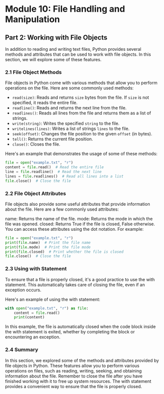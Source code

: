 # Module 10: File Handling and Manipulation

## Part 2: Working with File Objects

In addition to reading and writing text files, Python provides several methods and attributes that can be used to work with file objects.
In this section, we will explore some of these features.

### 2.1 File Object Methods

File objects in Python come with various methods that allow you to perform operations on the file. Here are some commonly used methods:

- `read(size)`: Reads and returns `size` bytes from the file. If `size` is not specified, it reads the entire file.
- `readline()`: Reads and returns the next line from the file.
- `readlines()`: Reads all lines from the file and returns them as a list of strings.
- `write(string)`: Writes the specified `string` to the file.
- `writelines(lines)`: Writes a list of strings `lines` to the file.
- `seek(offset)`: Changes the file position to the given `offset` (in bytes).
- `tell()`: Returns the current file position.
- `close()`: Closes the file.

Here's an example that demonstrates the usage of some of these methods:

```python
file = open("example.txt", "r")
content = file.read()  # Read the entire file
line = file.readline()  # Read the next line
lines = file.readlines()  # Read all lines into a list
file.close()  # Close the file
```

### 2.2 File Object Attributes

File objects also provide some useful attributes that provide information about the file. Here are a few commonly used attributes:

name: Returns the name of the file.
mode: Returns the mode in which the file was opened.
closed: Returns True if the file is closed, False otherwise.
You can access these attributes using the dot notation. For example:

```python
file = open("example.txt", "r")
print(file.name)  # Print the file name
print(file.mode)  # Print the file mode
print(file.closed)  # Print whether the file is closed
file.close()  # Close the file
```

### 2.3 Using with Statement

To ensure that a file is properly closed, it's a good practice to use the with statement. This automatically takes care of closing
the file, even if an exception occurs.

Here's an example of using the with statement:

```python
with open("example.txt", "r") as file:
    content = file.read()
    print(content)
```

In this example, the file is automatically closed when the code block inside the with statement is exited, whether by completing
the block or encountering an exception.

### 2.4 Summary

In this section, we explored some of the methods and attributes provided by file objects in Python. These features allow you to 
perform various operations on files, such as reading, writing, seeking, and obtaining information about the file. Remember to close
the file after you have finished working with it to free up system resources. The with statement provides a convenient way to ensure
that the file is properly closed.